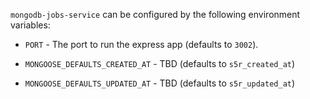 
`mongodb-jobs-service` can be configured by the following environment variables:

- `PORT` - The port to run the express app (defaults to `3002`).

- `MONGOOSE_DEFAULTS_CREATED_AT` - TBD (defaults to `s5r_created_at`)
- `MONGOOSE_DEFAULTS_UPDATED_AT` - TBD (defaults to `s5r_updated_at`)

